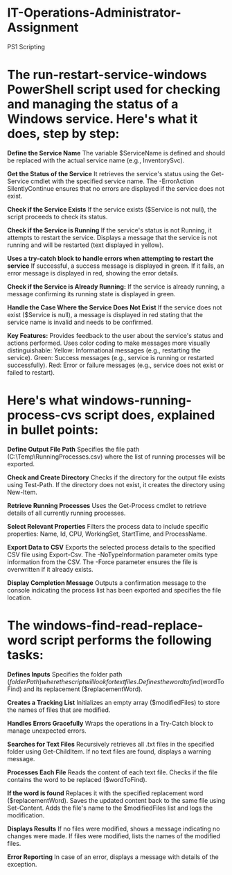 # IT-Operations-Administrator-Assignment
PS1 Scripting


# **The run-restart-service-windows PowerShell script used for checking and managing the status of a Windows service. Here's what it does, step by step:**

**Define the Service Name**
The variable $ServiceName is defined and should be replaced with the actual service name (e.g., InventorySvc).

**Get the Status of the Service**
It retrieves the service's status using the Get-Service cmdlet with the specified service name.
The -ErrorAction SilentlyContinue ensures that no errors are displayed if the service does not exist.

**Check if the Service Exists**
If the service exists ($Service is not null), the script proceeds to check its status.

**Check if the Service is Running**
If the service's status is not Running, it attempts to restart the service.
Displays a message that the service is not running and will be restarted (text displayed in yellow).

**Uses a try-catch block to handle errors when attempting to restart the service**
If successful, a success message is displayed in green.
If it fails, an error message is displayed in red, showing the error details.

**Check if the Service is Already Running:**
If the service is already running, a message confirming its running state is displayed in green.

**Handle the Case Where the Service Does Not Exist**
If the service does not exist ($Service is null), a message is displayed in red stating that the service name is invalid and needs to be confirmed.

**Key Features:**
Provides feedback to the user about the service's status and actions performed.
Uses color coding to make messages more visually distinguishable:
Yellow: Informational messages (e.g., restarting the service).
Green: Success messages (e.g., service is running or restarted successfully).
Red: Error or failure messages (e.g., service does not exist or failed to restart).


# **Here's what windows-running-process-cvs script does, explained in bullet points:**

**Define Output File Path**
Specifies the file path (C:\Temp\RunningProcesses.csv) where the list of running processes will be exported.

**Check and Create Directory**
Checks if the directory for the output file exists using Test-Path.
If the directory does not exist, it creates the directory using New-Item.

**Retrieve Running Processes**
Uses the Get-Process cmdlet to retrieve details of all currently running processes.

**Select Relevant Properties**
Filters the process data to include specific properties: Name, Id, CPU, WorkingSet, StartTime, and ProcessName.

**Export Data to CSV**
Exports the selected process details to the specified CSV file using Export-Csv.
The -NoTypeInformation parameter omits type information from the CSV.
The -Force parameter ensures the file is overwritten if it already exists.

**Display Completion Message**
Outputs a confirmation message to the console indicating the process list has been exported and specifies the file location.


# **The windows-find-read-replace-word script performs the following tasks:**

**Defines Inputs**
Specifies the folder path ($folderPath) where the script will look for text files.
Defines the word to find ($wordToFind) and its replacement ($replacementWord).

**Creates a Tracking List**
Initializes an empty array ($modifiedFiles) to store the names of files that are modified.

**Handles Errors Gracefully**
Wraps the operations in a Try-Catch block to manage unexpected errors.

**Searches for Text Files**
Recursively retrieves all .txt files in the specified folder using Get-ChildItem.
If no text files are found, displays a warning message.

**Processes Each File**
Reads the content of each text file.
Checks if the file contains the word to be replaced ($wordToFind).

**If the word is found**
Replaces it with the specified replacement word ($replacementWord).
Saves the updated content back to the same file using Set-Content.
Adds the file's name to the $modifiedFiles list and logs the modification.

**Displays Results**
If no files were modified, shows a message indicating no changes were made.
If files were modified, lists the names of the modified files.

**Error Reporting**
In case of an error, displays a message with details of the exception.
